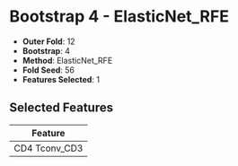 # Bootstrap 4 - ElasticNet_RFE

- **Outer Fold**: 12
- **Bootstrap**: 4
- **Method**: ElasticNet_RFE
- **Fold Seed**: 56
- **Features Selected**: 1

## Selected Features

| Feature |
|---------|
| CD4 Tconv_CD3 |
